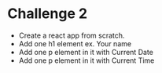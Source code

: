 # Challenge 2

- Create a react app from scratch.
- Add one h1 element ex. Your name
- Add one p element in it with Current Date
- Add one p element in it with Current Time

